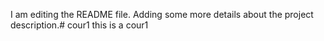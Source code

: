 I am editing the README file. Adding some more details about the project description.# cour1
this is a cour1

